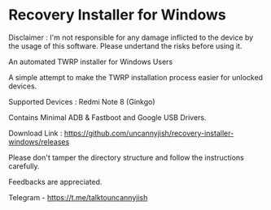 # Recovery Installer for Windows

Disclaimer : I'm not responsible for any damage inflicted to the device by the usage of this software. Please undertand the risks before using it.

An automated TWRP installer for Windows Users

A simple attempt to make the TWRP installation process easier for unlocked devices. 

Supported Devices : Redmi Note 8 (Ginkgo)

Contains Minimal ADB & Fastboot and Google USB Drivers.

Download Link : https://github.com/uncannyjish/recovery-installer-windows/releases

Please don't tamper the directory structure and follow the instructions carefully.

Feedbacks are appreciated.

Telegram - https://t.me/talktouncannyjish
